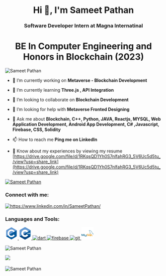 <h1 align="center">Hi 👋, I'm Sameet Pathan</h1>
<h3 align="center">Software Developer Intern at Magna Internatinal</h3> 
<h1 align="center">BE In Computer Engineering and Honors in Blockchain (2023)</h1>

<p align="left"> <img src="https://komarev.com/ghpvc/?username=SameetPathan&label=Profile%20views&color=0e75b6&style=flat" alt="Sameet Pathan" /> </p>


- 🔭 I’m currently working on **Metaverse -  Blockchain Development**

- 🌱 I’m currently learning **Three.js , API Integration**

- 👯 I’m looking to collaborate on **Blockchain Development**

- 🤝 I’m looking for help with **Metaverse Fronted Designing**

- 💬 Ask me about **Blockchain, C++, Python, JAVA, Reactjs, MYSQL, Web Application Development, Android App Development, C# ,Javascript, Firebase, CSS, Solidity**

- 📫 How to reach me **Ping me on LinkedIn**

- 📄 Know about my experiences by viewing my resume [https://drive.google.com/file/d/1RKqsQD1Yh0S7nlfahRG3_5V6Uc5d5tu_/view?usp=share_link](https://drive.google.com/file/d/1RKqsQD1Yh0S7nlfahRG3_5V6Uc5d5tu_/view?usp=share_link)



<p align="left"> <a href="https://github.com/ryo-ma/github-profile-trophy"><img src="https://github-profile-trophy.vercel.app/?username=SameetPathan" alt="Sameet Pathan" /></a> </p>

<h3 align="left">Connect with me:</h3>
<p align="left">

<a href="https://www.linkedin.com/in/sameetpathan/" target="blank"><img align="center" src="https://raw.githubusercontent.com/rahuldkjain/github-profile-readme-generator/master/src/images/icons/Social/linked-in-alt.svg" alt="https://www.linkedin.com/in/SameetPathan/" height="30" width="40" /></a>


<h3 align="left">Languages and Tools:</h3>
<p align="left"> <a href="https://www.cprogramming.com/" target="_blank"> <img src="https://raw.githubusercontent.com/devicons/devicon/master/icons/c/c-original.svg" alt="c" width="40" height="40"/> </a> <a href="https://www.w3schools.com/cpp/" target="_blank"> <img src="https://raw.githubusercontent.com/devicons/devicon/master/icons/cplusplus/cplusplus-original.svg" alt="cplusplus" width="40" height="40"/> </a> <a href="https://dart.dev" target="_blank"> <img src="https://www.vectorlogo.zone/logos/dartlang/dartlang-icon.svg" alt="dart" width="40" height="40"/> </a> <a href="https://firebase.google.com/" target="_blank"> <img src="https://www.vectorlogo.zone/logos/firebase/firebase-icon.svg" alt="firebase" width="40" height="40"/> </a>  <a href="https://git-scm.com/" target="_blank"> <img src="https://www.vectorlogo.zone/logos/git-scm/git-scm-icon.svg" alt="git" width="40" height="40"/> </a> <a href="https://www.mysql.com/" target="_blank"> <img src="https://raw.githubusercontent.com/devicons/devicon/master/icons/mysql/mysql-original-wordmark.svg" alt="mysql" width="40" height="40"/> </a> </p>

<p><img align="center" src="https://github-readme-stats.vercel.app/api/top-langs?username=SameetPathan&show_icons=true&locale=en&layout=compact" alt="Sameet Pathan" /></p>

<p align="left" >
<a href="https://github.com/anuraghazra/github-readme-stats">
    <img  src="https://github-readme-stats.vercel.app/api?username=SameetPathan&&show_icons=true&theme=white"/>
  </a>
</p>

<p><img align="center" src="https://github-readme-streak-stats.herokuapp.com/?user=SameetPathan&" alt="Sameet Pathan" /></p>

<!-- BLOG-POST-LIST:START -->
<!-- BLOG-POST-LIST:END -->
